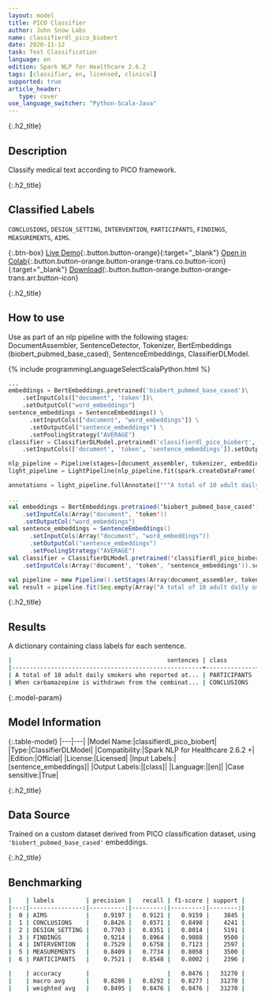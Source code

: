 ```yaml
---
layout: model
title: PICO Classifier
author: John Snow Labs
name: classifierdl_pico_biobert
date: 2020-11-12
task: Text Classification
language: en
edition: Spark NLP for Healthcare 2.6.2
tags: [classifier, en, licensed, clinical]
supported: true
article_header:
   type: cover
use_language_switcher: "Python-Scala-Java"
---
```


{:.h2_title}
## Description
Classify medical text according to PICO framework.

{:.h2_title}
## Classified Labels
``CONCLUSIONS``, ``DESIGN_SETTING``, ``INTERVENTION``, ``PARTICIPANTS``, ``FINDINGS``, ``MEASUREMENTS``, ``AIMS``.

{:.btn-box}
[Live Demo](https://demo.johnsnowlabs.com/healthcare/CLASSIFICATION_PICO/){:.button.button-orange}{:target="_blank"}
[Open in Colab](https://colab.research.google.com/github/JohnSnowLabs/spark-nlp-workshop/blob/master/tutorials/streamlit_notebooks/healthcare/CLINICAL_CLASSIFICATION.ipynb){:.button.button-orange.button-orange-trans.co.button-icon}{:target="_blank"}
[Download](https://s3.amazonaws.com/auxdata.johnsnowlabs.com/clinical/models/classifierdl_pico_biobert_en_2.6.2_2.4_1601901791781.zip){:.button.button-orange.button-orange-trans.arr.button-icon}

{:.h2_title}
## How to use

Use as part of an nlp pipeline with the following stages: DocumentAssembler, SentenceDetector, Tokenizer, BertEmbeddings (biobert_pubmed_base_cased), SentenceEmbeddings, ClassifierDLModel.

<div class="tabs-box" markdown="1">

{% include programmingLanguageSelectScalaPython.html %}

```python
...
embeddings = BertEmbeddings.pretrained('biobert_pubmed_base_cased')\
    .setInputCols(["document", 'token'])\
    .setOutputCol("word_embeddings")
sentence_embeddings = SentenceEmbeddings() \
      .setInputCols(["document", "word_embeddings"]) \
      .setOutputCol("sentence_embeddings") \
      .setPoolingStrategy("AVERAGE")
classifier = ClassifierDLModel.pretrained('classifierdl_pico_biobert', 'en', 'clinical/models')\
    .setInputCols(['document', 'token', 'sentence_embeddings']).setOutputCol('class')

nlp_pipeline = Pipeline(stages=[document_assembler, tokenizer, embeddings, sentence_embeddings, classifier])
light_pipeline = LightPipeline(nlp_pipeline.fit(spark.createDataFrame([['']]).toDF("text")))

annotations = light_pipeline.fullAnnotate(["""A total of 10 adult daily smokers who reported at least one stressful event and coping episode and provided post-quit data.""", """When carbamazepine is withdrawn from the combination therapy, aripiprazole dose should then be reduced."""])

```
```scala
...
val embeddings = BertEmbeddings.pretrained('biobert_pubmed_base_cased')
    .setInputCols(Array("document", 'token'))
    .setOutputCol("word_embeddings")
val sentence_embeddings = SentenceEmbeddings()
      .setInputCols(Array("document", "word_embeddings"))
      .setOutputCol("sentence_embeddings") 
      .setPoolingStrategy("AVERAGE")
val classifier = ClassifierDLModel.pretrained('classifierdl_pico_biobert', 'en', 'clinical/models')
    .setInputCols(Array('document', 'token', 'sentence_embeddings')).setOutputCol('class')

val pipeline = new Pipeline().setStages(Array(document_assembler, tokenizer, embeddings, sentence_embeddings, classifier))
val result = pipeline.fit(Seq.empty[Array("A total of 10 adult daily smokers who reported at least one stressful event and coping episode and provided post-quit data.", "When carbamazepine is withdrawn from the combination therapy, aripiprazole dose should then be reduced.")].toDS.toDF("text")).transform(data)
```
</div>

{:.h2_title}
## Results
A dictionary containing class labels for each sentence.
```bash
|                                            sentences | class        |
|------------------------------------------------------+--------------+
| A total of 10 adult daily smokers who reported at... | PARTICIPANTS |
| When carbamazepine is withdrawn from the combinat... | CONCLUSIONS  |
```

{:.model-param}
## Model Information

{:.table-model}
|---|---|
|Model Name:|classifierdl_pico_biobert|
|Type:|ClassifierDLModel|
|Compatibility:|Spark NLP for Healthcare 2.6.2 +|
|Edition:|Official|
|License:|Licensed|
|Input Labels:|[sentence_embeddings]|
|Output Labels:|[class]|
|Language:|[en]|
|Case sensitive:|True|

{:.h2_title}
## Data Source
Trained on a custom dataset derived from PICO classification dataset, using ``'biobert_pubmed_base_cased'`` embeddings.

{:.h2_title}
## Benchmarking
```bash
|    | labels         | precision |   recall | f1-score | support |
|---:|---------------:|----------:|---------:|---------:|--------:|
|  0 | AIMS           |    0.9197 |   0.9121 |   0.9159 |    3845 |
|  1 | CONCLUSIONS    |    0.8426 |   0.8571 |   0.8498 |    4241 |
|  2 | DESIGN_SETTING |    0.7703 |   0.8351 |   0.8014 |    5191 |
|  3 | FINDINGS       |    0.9214 |   0.8964 |   0.9088 |    9500 |
|  4 | INTERVENTION   |    0.7529 |   0.6758 |   0.7123 |    2597 |
|  5 | MEASUREMENTS   |    0.8409 |   0.7734 |   0.8058 |    3500 |
|  6 | PARTICIPANTS   |    0.7521 |   0.8548 |   0.8002 |    2396 |

|    | accuracy       |                      |   0.8476 |   31270 |
|    | macro avg      |    0.8286 |   0.8292 |   0.8277 |   31270 |
|    | weighted avg   |    0.8495 |   0.8476 |   0.8476 |   31270 |

```